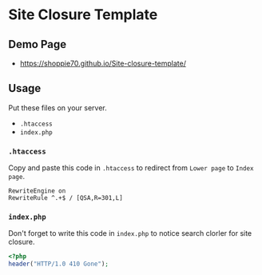 # Site Closure Template

## Demo Page
- https://shoppie70.github.io/Site-closure-template/

## Usage
Put these files on your server.

- `.htaccess`
- `index.php`

### `.htaccess`

Copy and paste this code in `.htaccess` to redirect from `Lower page` to `Index page`.

```
RewriteEngine on
RewriteRule ^.+$ / [QSA,R=301,L]
```

### `index.php`

Don't forget to write this code in `index.php` to notice search clorler for site closure.

```php
<?php
header("HTTP/1.0 410 Gone");
```
